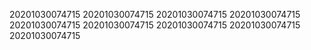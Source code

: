 20201030074715
20201030074715
20201030074715
20201030074715
20201030074715
20201030074715
20201030074715
20201030074715
20201030074715

